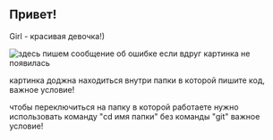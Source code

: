 ## Привет!

Girl - красивая девочка!)

![здесь пишем сообщение об ошибке если вдруг картинка не появилась](girl.jpg)

картинка доджна находиться внутри папки в которой пишите код, важное условие!

чтобы переключиться на папку в которой работаете нужно использовать команду "cd имя папки" без команды "git" важное условие!